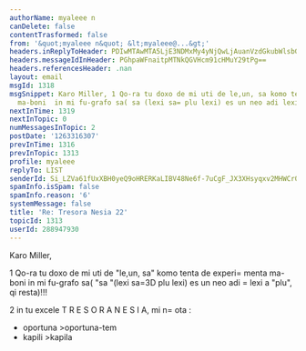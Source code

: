 ```yaml
---
authorName: myaleee n
canDelete: false
contentTrasformed: false
from: '&quot;myaleee n&quot; &lt;myaleee@...&gt;'
headers.inReplyToHeader: PDIwMTAwMTA5LjE3NDMxMy4yNjQwLjAuanVzdGkubWlsbGVyQGp1bm8uY29tPg==
headers.messageIdInHeader: PGhpaWFnaitpMTNkQGVHcm91cHMuY29tPg==
headers.referencesHeader: .nan
layout: email
msgId: 1318
msgSnippet: Karo Miller, 1 Qo-ra tu doxo de mi uti de le,un, sa komo tenta de experimenta
  ma-boni  in mi fu-grafo sa( sa (lexi sa= plu lexi) es un neo adi lexi a
nextInTime: 1319
nextInTopic: 0
numMessagesInTopic: 2
postDate: '1263316307'
prevInTime: 1316
prevInTopic: 1313
profile: myaleee
replyTo: LIST
senderId: Si_LZVa61fUxXBH0yeQ9oHRERKaLIBV48Ne6f-7uCgF_JX3XHsyqxv2MHWCr0dY_Ijbpy7QRyVjNnnGLHW1DGz8b7D4jNQ
spamInfo.isSpam: false
spamInfo.reason: '6'
systemMessage: false
title: 'Re: Tresora Nesia 22'
topicId: 1313
userId: 288947930
---
```


Karo Miller,

1 Qo-ra tu doxo de mi uti de "le,un, sa" komo tenta de experi=
menta ma-boni  in mi fu-grafo sa( "sa "(lexi sa=3D plu lexi) es un neo adi =
lexi a "plu", qi resta)!!!

2 in tu excele  T R E S O R A   N E S I A, mi n=
ota :

* oportuna >oportuna-tem
* kapili >kapila






